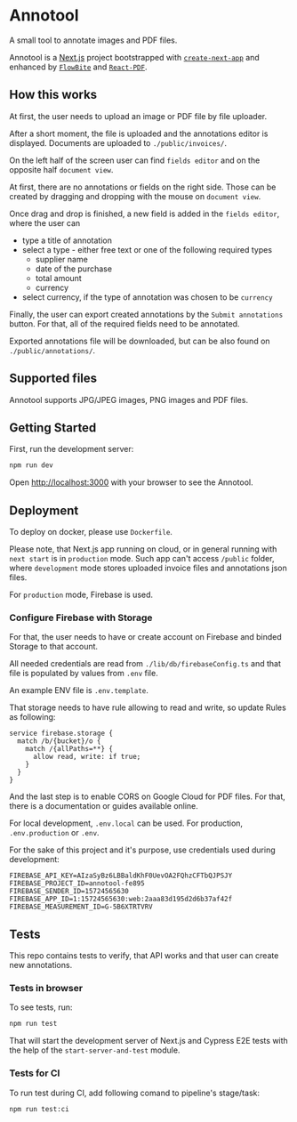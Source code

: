# Annotool

A small tool to annotate images and PDF files.

Annotool is a [Next.js](https://nextjs.org/) project bootstrapped with [`create-next-app`](https://github.com/vercel/next.js/tree/canary/packages/create-next-app) and enhanced by [`FlowBite`](https://flowbite.com/) and [`React-PDF`](https://www.npmjs.com/package/react-pdf).

## How this works

At first, the user needs to upload an image or PDF file by file uploader.

After a short moment, the file is uploaded and the annotations editor is displayed.
Documents are uploaded to `./public/invoices/`.

On the left half of the screen user can find `fields editor` and on the opposite half `document view`.

At first, there are no annotations or fields on the right side. Those can be created by dragging and dropping with the mouse on `document view`.

Once drag and drop is finished, a new field is added in the `fields editor`, where the user can 
- type a title of annotation
- select a type - either free text or one of the following required types
    - supplier name
    - date of the purchase
    - total amount
    - currency
- select currency, if the type of annotation was chosen to be `currency`

Finally, the user can export created annotations by the `Submit annotations` button.
For that, all of the required fields need to be annotated.

Exported annotations file will be downloaded, but can be also found on `./public/annotations/`.

## Supported files

Annotool supports JPG/JPEG images, PNG images and PDF files.

## Getting Started

First, run the development server:

```bash
npm run dev
```

Open [http://localhost:3000](http://localhost:3000) with your browser to see the Annotool.

## Deployment

To deploy on docker, please use `Dockerfile`.

Please note, that Next.js app running on cloud, or in general running with `next start` is in `production` mode.
Such app can't access `/public` folder, where `development` mode stores uploaded invoice files and annotations json files.

For `production` mode, Firebase is used.

### Configure Firebase with Storage

For that, the user needs to have or create account on Firebase and binded Storage to that account.

All needed credentials are read from `./lib/db/firebaseConfig.ts` and that file is populated by values from `.env` file.

An example ENV file is `.env.template`.

That storage needs to have rule allowing to read and write, so update Rules as following:
```
service firebase.storage {
  match /b/{bucket}/o {
    match /{allPaths=**} {
      allow read, write: if true;
    }
  }
}
```

And the last step is to enable CORS on Google Cloud for PDF files. For that, there is a documentation or guides available online.

For local development, `.env.local` can be used.
For production, `.env.production` or `.env`.

For the sake of this project and it's purpose, use credentials used during development:
```
FIREBASE_API_KEY=AIzaSyBz6LBBaldKhF0UevOA2FQhzCFTbQJPSJY
FIREBASE_PROJECT_ID=annotool-fe895
FIREBASE_SENDER_ID=15724565630
FIREBASE_APP_ID=1:15724565630:web:2aaa83d195d2d6b37af42f
FIREBASE_MEASUREMENT_ID=G-5B6XTRTVRV
```

## Tests

This repo contains tests to verify, that API works and that user can create new annotations.

### Tests in browser
To see tests, run:

```bash
npm run test
```

That will start the development server of Next.js and Cypress E2E tests with the help of the `start-server-and-test` module.

### Tests for CI

To run test during CI, add following comand to pipeline's stage/task:

```bash
npm run test:ci
```